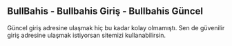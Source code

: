 ## BullBahis - Bullbahis Giriş - Bullbahis Güncel

Güncel giriş adresine ulaşmak hiç bu kadar kolay olmamıştı. Sen de güvenilir giriş adresine ulaşmak istiyorsan sitemizi kullanabilirsin.
